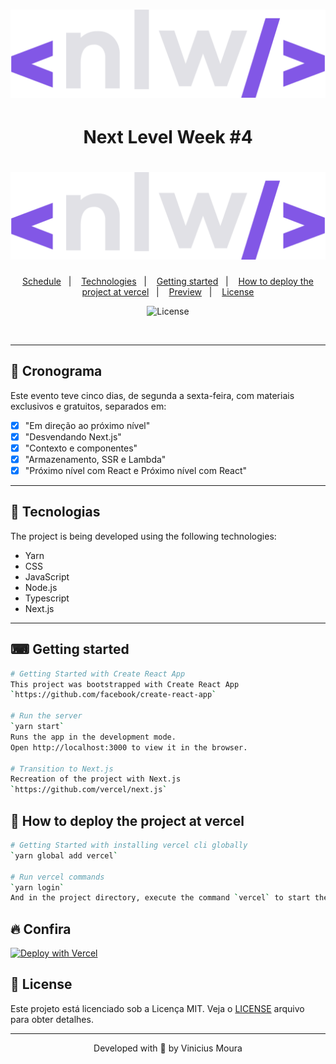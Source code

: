 <h1 align="center">
    <img alt="nlw" title="nlw" src=".github/icon.svg" />
</h1>

<h1 align="center"> Next Level Week #4</h1>

<h1 align="center">
    <img alt="Move.it" title="Move.it" src=".github/icon.svg" />
</h1>


<p align="center">
  <a href="#-schedule">Schedule</a>&nbsp;&nbsp;&nbsp;|&nbsp;&nbsp;&nbsp;
  <a href="#-technologies">Technologies</a>&nbsp;&nbsp;&nbsp;|&nbsp;&nbsp;&nbsp;
  <a href="#-getting-started">Getting started</a>&nbsp;&nbsp;&nbsp;|&nbsp;&nbsp;&nbsp;
  <a href="#-how-to-deploy-the-project-at-vercel">How to deploy the project at vercel</a>&nbsp;&nbsp;&nbsp;|&nbsp;&nbsp;&nbsp;
  <a href="#-preview">Preview</a>&nbsp;&nbsp;&nbsp;|&nbsp;&nbsp;&nbsp;
  <a href="#-license">License</a>
</p>

<p align="center">
  <img  src="https://img.shields.io/static/v1?label=license&message=MIT&color=5965E0&labelColor=121214" alt="License">
</p>

<br>

---
## 📅 Cronograma

Este evento teve cinco dias, de segunda a sexta-feira, com materiais exclusivos e gratuitos, separados em:
- [x] "Em direção ao próximo nível"
- [x] "Desvendando Next.js"
- [x] "Contexto e componentes"
- [x] "Armazenamento, SSR e Lambda"
- [x] "Próximo nível com React e Próximo nível com React"
---
## 🚀 Tecnologias

The project is being developed using the following technologies:

- Yarn
- CSS
- JavaScript
- Node.js 
- Typescript 
- Next.js
---

## ⌨ Getting started

```bash
# Getting Started with Create React App
This project was bootstrapped with Create React App
`https://github.com/facebook/create-react-app`

# Run the server
`yarn start`
Runs the app in the development mode.
Open http://localhost:3000 to view it in the browser.

# Transition to Next.js
Recreation of the project with Next.js
`https://github.com/vercel/next.js`
```

## 🏨 How to deploy the project at vercel

```bash
# Getting Started with installing vercel cli globally
`yarn global add vercel`

# Run vercel commands
`yarn login`
And in the project directory, execute the command `vercel` to start the application deployment
```

## 🔥 Confira

[![Deploy with Vercel](https://vercel.com/button)](https://moveit-smoky-ten.vercel.app/)


## 📝 License

Este projeto está licenciado sob a Licença MIT. Veja o [LICENSE](LICENSE.md) arquivo para obter detalhes.

---


<p align="center">Developed with 💜 by Vinicius Moura</p>
